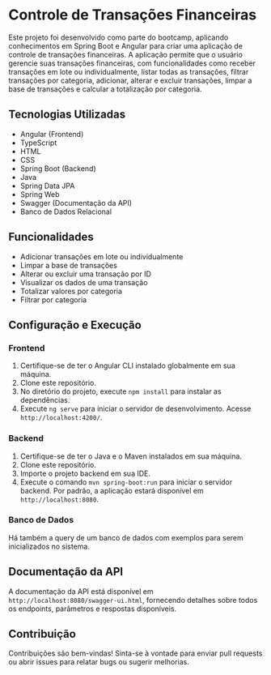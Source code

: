 # Controle de Transações Financeiras

Este projeto foi desenvolvido como parte do bootcamp, aplicando conhecimentos em Spring Boot e Angular para criar uma aplicação de controle de transações financeiras. A aplicação permite que o usuário gerencie suas transações financeiras, com funcionalidades como receber transações em lote ou individualmente, listar todas as transações, filtrar transações por categoria, adicionar, alterar e excluir transações, limpar a base de transações e calcular a totalização por categoria.

## Tecnologias Utilizadas

- Angular (Frontend)
- TypeScript
- HTML
- CSS
- Spring Boot (Backend)
- Java
- Spring Data JPA
- Spring Web
- Swagger (Documentação da API)
- Banco de Dados Relacional

## Funcionalidades

- Adicionar transações em lote ou individualmente
- Limpar a base de transações
- Alterar ou excluir uma transação por ID 
- Visualizar os dados de uma transação
- Totalizar valores por categoria
- Filtrar por categoria

## Configuração e Execução

### Frontend

1. Certifique-se de ter o Angular CLI instalado globalmente em sua máquina.
2. Clone este repositório.
3. No diretório do projeto, execute `npm install` para instalar as dependências.
4. Execute `ng serve` para iniciar o servidor de desenvolvimento. Acesse `http://localhost:4200/`.

### Backend

1. Certifique-se de ter o Java e o Maven instalados em sua máquina.
2. Clone este repositório.
3. Importe o projeto backend em sua IDE.
4. Execute o comando `mvn spring-boot:run` para iniciar o servidor backend. Por padrão, a aplicação estará disponível em `http://localhost:8080`.

### Banco de Dados

Há também a query de um banco de dados com exemplos para serem inicializados no sistema.

## Documentação da API

A documentação da API está disponível em `http://localhost:8080/swagger-ui.html`, fornecendo detalhes sobre todos os endpoints, parâmetros e respostas disponíveis.

## Contribuição

Contribuições são bem-vindas! Sinta-se à vontade para enviar pull requests ou abrir issues para relatar bugs ou sugerir melhorias.

